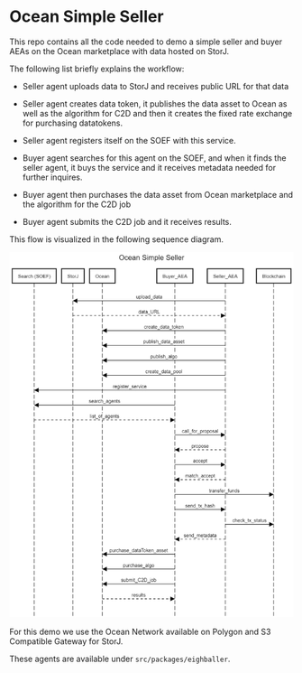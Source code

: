 # Ocean Simple Seller

This repo contains all the code needed to demo a simple seller and buyer AEAs on the Ocean marketplace with data hosted on StorJ.

The following list briefly explains the workflow:

- Seller agent uploads data to StorJ and receives public URL for that data
- Seller agent creates data token, it publishes the data asset to Ocean as well as the algorithm for C2D and then it creates the fixed rate exchange for purchasing datatokens.
- Seller agent registers itself on the SOEF with this service.

- Buyer agent searches for this agent on the SOEF, and when it finds the seller agent, it buys the service and it receives metadata needed for further inquires.
- Buyer agent then purchases the data asset from Ocean marketplace and the algorithm for the C2D job
- Buyer agent submits the C2D job and it receives results.

This flow is visualized in the following sequence diagram.

![image](OSS-flow.png)

For this demo we use the Ocean Network available on Polygon and S3 Compatible Gateway for StorJ. 

These agents are available under `src/packages/eighballer`.

